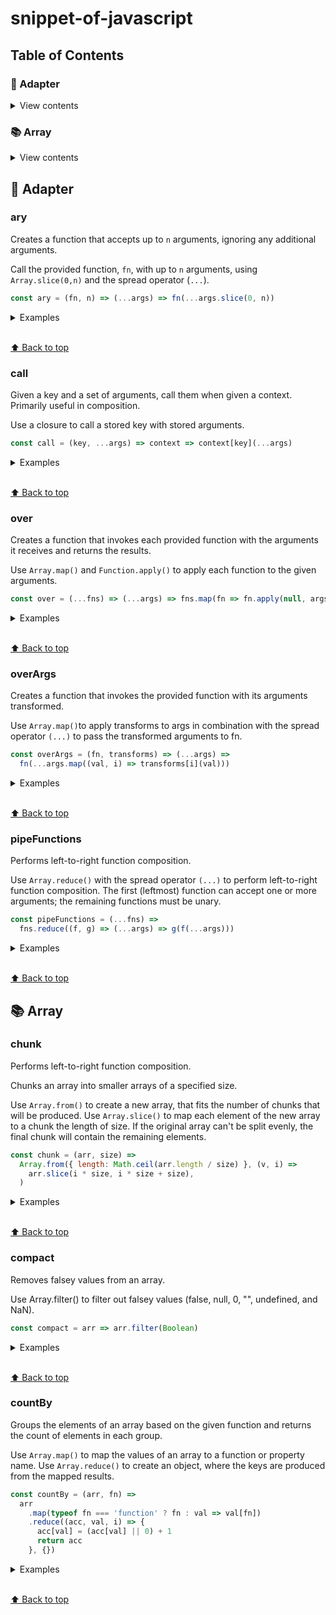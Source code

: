 # snippet-of-javascript

## Table of Contents

### 🔌 Adapter

<details>
<summary>View contents</summary>

* [`ary`](#ary)
* [`call`](#call)
* [`over`](#over)
* [`overArgs`](#overArgs)
* [`pipeFunctions`](#pipeFunctions)

</details>

### 📚 Array

<details>
<summary>View contents</summary>

* [`chunk`](#chunk)
* [`compact`](#compact)
* [`countBy`](#countBy)

</details>

## 🔌 Adapter

### ary

Creates a function that accepts up to `n` arguments, ignoring any additional arguments.

Call the provided function, `fn`, with up to `n` arguments, using `Array.slice(0,n)` and the spread operator (`...`).

```js
const ary = (fn, n) => (...args) => fn(...args.slice(0, n))
```

<details>
<summary>Examples</summary>

```js
const firstTwoMax = ary(Math.max, 2)
;[[2, 6, 'a'], [8, 4, 6], [10]].map(x => firstTwoMax(...x)) // [6, 8, 10]
```

</details>

<br>[⬆ Back to top](#table-of-contents)

### call

Given a key and a set of arguments, call them when given a context. Primarily useful in composition.

Use a closure to call a stored key with stored arguments.

```js
const call = (key, ...args) => context => context[key](...args)
```

<details>
<summary>Examples</summary>

```js
Promise.resolve([1, 2, 3])
  .then(call('map', x => 2 * x))
  .then(console.log) //[ 2, 4, 6 ]
const map = call.bind(null, 'map')
Promise.resolve([1, 2, 3])
  .then(map(x => 2 * x))
  .then(console.log) //[ 2, 4, 6 ]
```

</details>

<br>[⬆ Back to top](#table-of-contents)

### over

Creates a function that invokes each provided function with the arguments it receives and returns the results.

Use `Array.map()` and `Function.apply()` to apply each function to the given arguments.

```js
const over = (...fns) => (...args) => fns.map(fn => fn.apply(null, args))
```

<details>
<summary>Examples</summary>

```js
const minMax = over(Math.min, Math.max)
minMax(1, 2, 3, 4, 5) // [1,5]
```

</details>

<br>[⬆ Back to top](#table-of-contents)

### overArgs

Creates a function that invokes the provided function with its arguments transformed.

Use `Array.map()`to apply transforms to args in combination with the spread operator `(...)` to pass the transformed arguments to fn.

```js
const overArgs = (fn, transforms) => (...args) =>
  fn(...args.map((val, i) => transforms[i](val)))
```

<details>
<summary>Examples</summary>

```js
const square = n => n * n
const double = n => n * 2
const fn = overArgs((x, y) => [x, y], [square, double])
fn(9, 3) // [81, 6]
```

</details>

<br>[⬆ Back to top](#table-of-contents)

### pipeFunctions

Performs left-to-right function composition.

Use `Array.reduce()` with the spread operator `(...)` to perform left-to-right function composition. The first (leftmost) function can accept one or more arguments; the remaining functions must be unary.

```js
const pipeFunctions = (...fns) =>
  fns.reduce((f, g) => (...args) => g(f(...args)))
```

<details>
<summary>Examples</summary>

```js
const add5 = x => x + 5
const multiply = (x, y) => x * y
const multiplyAndAdd5 = pipeFunctions(multiply, add5)
multiplyAndAdd5(5, 2) // 15
```

</details>

<br>[⬆ Back to top](#table-of-contents)

## 📚 Array

### chunk

Performs left-to-right function composition.

Chunks an array into smaller arrays of a specified size.

Use `Array.from()` to create a new array, that fits the number of chunks that will be produced. Use `Array.slice()` to map each element of the new array to a chunk the length of size. If the original array can't be split evenly, the final chunk will contain the remaining elements.

```js
const chunk = (arr, size) =>
  Array.from({ length: Math.ceil(arr.length / size) }, (v, i) =>
    arr.slice(i * size, i * size + size),
  )
```

<details>
<summary>Examples</summary>

```js
chunk([1, 2, 3, 4, 5], 2) // [[1,2],[3,4],[5]]
```

</details>

<br>[⬆ Back to top](#table-of-contents)

### compact

Removes falsey values from an array.

Use Array.filter() to filter out falsey values (false, null, 0, "", undefined, and NaN).

```js
const compact = arr => arr.filter(Boolean)
```

<details>
<summary>Examples</summary>

```js
compact([0, 1, false, 2, '', 3, 'a', 'e' * 23, NaN, 's', 34]) // [ 1, 2, 3, 'a', 's', 34 ]
```

</details>

<br>[⬆ Back to top](#table-of-contents)

### countBy

Groups the elements of an array based on the given function and returns the count of elements in each group.

Use `Array.map()` to map the values of an array to a function or property name. Use `Array.reduce()` to create an object, where the keys are produced from the mapped results.

```js
const countBy = (arr, fn) =>
  arr
    .map(typeof fn === 'function' ? fn : val => val[fn])
    .reduce((acc, val, i) => {
      acc[val] = (acc[val] || 0) + 1
      return acc
    }, {})
```

<details>
<summary>Examples</summary>

```js
countBy([6.1, 4.2, 6.3], Math.floor) // {4: 1, 6: 2}
countBy(['one', 'two', 'three'], 'length') // {3: 2, 5: 1}
```

</details>

<br>[⬆ Back to top](#table-of-contents)
